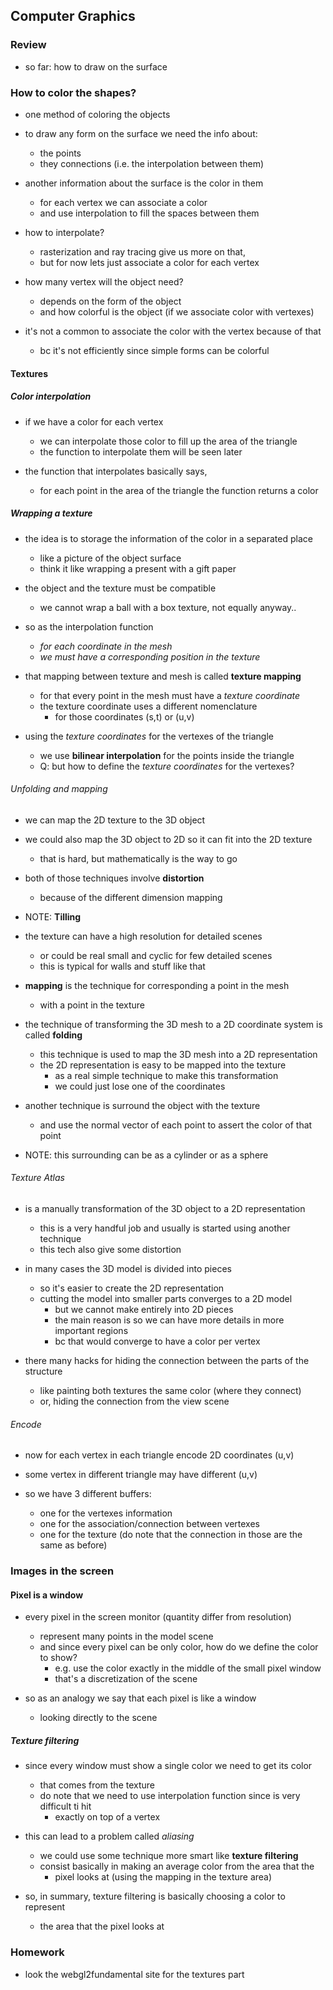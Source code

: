 ## Computer Graphics
### Review
- so far: how to draw on the surface

### How to color the shapes?
- one method of coloring the objects

- to draw any form on the surface we need the info about:
  * the points
  * they connections (i.e. the interpolation between them)

- another information about the surface is the color in them
  * for each vertex we can associate a color
  * and use interpolation to fill the spaces between them

- how to interpolate?
  * rasterization and ray tracing give us more on that,
  * but for now lets just associate a color for each vertex

- how many vertex will the object need?
  * depends on the form of the object
  * and how colorful is the object (if we associate color with vertexes)

- it's not a common to associate the color with the vertex because of that
  * bc it's not efficiently since simple forms can be colorful

#### Textures
##### Color interpolation
- if we have a color for each vertex
  * we can interpolate those color to fill up the area of the triangle
  * the function to interpolate them will be seen later

- the function that interpolates basically says,
  * for each point in the area of the triangle the function returns a color

##### Wrapping a texture
- the idea is to storage the information of the color in a separated place
  * like a picture of the object surface
  * think it like wrapping a present with a gift paper

- the object and the texture must be compatible
  * we cannot wrap a ball with a box texture, not equally anyway..

- so as the interpolation function 
  * _for each coordinate in the mesh_
  * _we must have a corresponding position in the texture_

- that mapping between texture and mesh is called __texture mapping__
  * for that every point in the mesh must have a _texture coordinate_
  * the texture coordinate uses a different nomenclature
    + for those coordinates (s,t) or (u,v)

- using the _texture coordinates_ for the vertexes of the triangle
  * we use __bilinear interpolation__ for the points inside the triangle
  * Q: but how to define the _texture coordinates_ for the vertexes?

###### Unfolding and mapping
- we can map the 2D texture to the 3D object

- we could also map the 3D object to 2D so it can fit into the 2D texture
  * that is hard, but mathematically is the way to go

- both of those techniques involve __distortion__
  * because of the different dimension mapping

- NOTE: __Tilling__
- the texture can have a high resolution for detailed scenes
  * or could be real small and cyclic for few detailed scenes
  * this is typical for walls and stuff like that

- __mapping__ is the technique for corresponding a point in the mesh
  * with a point in the texture

- the technique of transforming the 3D mesh to a 2D coordinate system is called __folding__
  * this technique is used to map the 3D mesh into a 2D representation
  * the 2D representation is easy to be mapped into the texture
    + as a real simple technique to make this transformation
    + we could just lose one of the coordinates

- another technique is surround the object with the texture
  * and use the normal vector of each point to assert the color of that point

- NOTE: this surrounding can be as a cylinder or as a sphere

###### Texture Atlas
- is a manually transformation of the 3D object to a 2D representation
  * this is a very handful job and usually is started using another technique
  * this tech also give some distortion

- in many cases the 3D model is divided into pieces
  * so it's easier to create the 2D representation
  * cutting the model into smaller parts converges to a 2D model
    + but we cannot make entirely into 2D pieces
    + the main reason is so we can have more details in more important regions
    + bc that would converge to have a color per vertex

- there many hacks for hiding the connection between the parts of the structure
  * like painting both textures the same color (where they connect)
  * or, hiding the connection from the view scene

###### Encode
- now for each vertex in each triangle encode 2D coordinates (u,v)
- some vertex in different triangle may have different (u,v)

- so we have 3 different buffers:
  * one for the vertexes information
  * one for the association/connection between vertexes
  * one for the texture (do note that the connection in those are the same as before)

### Images in the screen
#### Pixel is a window
- every pixel in the screen monitor (quantity differ from resolution)
  * represent many points in the model scene
  * and since every pixel can be only color, how do we define the color to show?
    + e.g. use the color exactly in the middle of the small pixel window
    + that's a discretization of the scene

- so as an analogy we say that each pixel is like a window
  * looking directly to the scene

##### Texture filtering
- since every window must show a single color we need to get its color
  * that comes from the texture
  * do note that we need to use interpolation function since is very difficult ti hit
    + exactly on top of a vertex

- this can lead to a problem called _aliasing_
  * we could use some technique more smart like __texture filtering__
  * consist basically in making an average color from the area that the
    + pixel looks at (using the mapping in the texture area)

- so, in summary, texture filtering is basically choosing a color to represent
  * the area that the pixel looks at

### Homework
- look the webgl2fundamental site for the textures part

